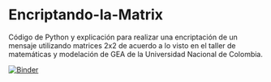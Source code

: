 # Encriptando-la-Matrix
Código de Python y explicación para realizar una encriptación de un mensaje utilizando matrices 2x2 de acuerdo a lo visto en el taller de matemáticas y modelación de GEA de la Universidad Nacional de Colombia.


[![Binder](https://mybinder.org/badge_logo.svg)](https://mybinder.org/v2/gh/DavidAguirreRocha/Encriptando-la-Matrix/main)

